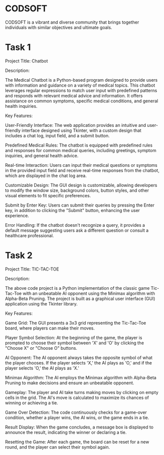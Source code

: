 # CODSOFT
CODSOFT is a vibrant and diverse community that brings together individuals with similar objectives and ultimate goals.
# Task 1
Project Title: Chatbot

Description:

The Medical Chatbot is a Python-based program designed to provide users with information and guidance on a variety of medical topics. This chatbot leverages regular expressions to match user input with predefined patterns and responds with relevant medical advice and information. It offers assistance on common symptoms, specific medical conditions, and general health inquiries.

Key Features:

User-Friendly Interface: The web application provides an intuitive and user-friendly interface designed using Tkinter, with a custom design that includes a chat log, input field, and a submit button.

Predefined Medical Rules: The chatbot is equipped with predefined rules and responses for common medical queries, including greetings, symptom inquiries, and general health advice.

Real-time Interaction: Users can input their medical questions or symptoms in the provided input field and receive real-time responses from the chatbot, which are displayed in the chat log area.

Customizable Design: The GUI design is customizable, allowing developers to modify the window size, background colors, button styles, and other visual elements to fit specific preferences.

Submit by Enter Key: Users can submit their queries by pressing the Enter key, in addition to clicking the "Submit" button, enhancing the user experience.

Error Handling: If the chatbot doesn't recognize a query, it provides a default message suggesting users ask a different question or consult a healthcare professional.

# Task 2
Project Title: TIC-TAC-TOE

Description:

The above code project is a Python implementation of the classic game Tic-Tac-Toe with an unbeatable AI opponent using the Minimax algorithm with Alpha-Beta Pruning. The project is built as a graphical user interface (GUI) application using the Tkinter library.

Key Features:

Game Grid: The GUI presents a 3x3 grid representing the Tic-Tac-Toe board, where players can make their moves.

Player Symbol Selection: At the beginning of the game, the player is prompted to choose their symbol between 'X' and 'O' by clicking the "Choose X" or "Choose O" buttons.

AI Opponent: The AI opponent always takes the opposite symbol of what the player chooses. If the player selects 'X,' the AI plays as 'O,' and if the player selects 'O,' the AI plays as 'X.'

Minimax Algorithm: The AI employs the Minimax algorithm with Alpha-Beta Pruning to make decisions and ensure an unbeatable opponent.

Gameplay: The player and AI take turns making moves by clicking on empty cells in the grid. The AI's move is calculated to maximize its chances of winning or achieving a tie.

Game Over Detection: The code continuously checks for a game-over condition, whether a player wins, the AI wins, or the game ends in a tie.

Result Display: When the game concludes, a message box is displayed to announce the result, indicating the winner or declaring a tie.

Resetting the Game: After each game, the board can be reset for a new round, and the player can select their symbol again.

